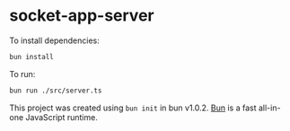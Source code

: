 # socket-app-server

To install dependencies:

```bash
bun install
```

To run:

```bash
bun run ./src/server.ts
```

This project was created using `bun init` in bun v1.0.2. [Bun](https://bun.sh) is a fast all-in-one JavaScript runtime.
